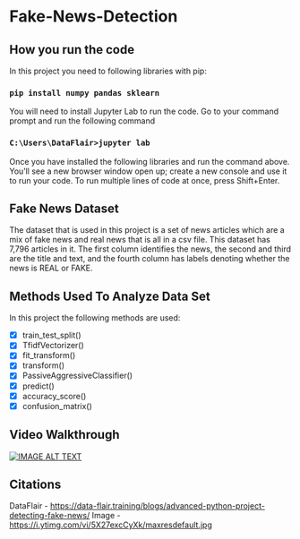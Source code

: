 # Fake-News-Detection

## How you run the code
  
  In this project you need to following libraries with pip: 
  
  ### `pip install numpy pandas sklearn`
  
  You will need to install Jupyter Lab to run the code.  Go to your command prompt and run the following command
  
  ### `C:\Users\DataFlair>jupyter lab`
  
  Once you have installed the following libraries and run the command above. You’ll see a new browser window open up; create a new console and use it to run your code. To   run multiple lines of code at once, press Shift+Enter.
  
## Fake News Dataset

  The dataset that is used in this project is a set of news articles which are a mix of fake news and real news that is all in a csv file. This dataset has 7,796 articles in it. The first column identifies the news, the second and third are the title and text, and the fourth column has labels denoting whether the news is REAL or FAKE.
  
## Methods Used To Analyze Data Set

  In this project the following methods are used: 
  
* [x] train_test_split()
* [x] TfidfVectorizer()
* [x] fit_transform()
* [x] transform()
* [x] PassiveAggressiveClassifier()
* [x] predict()
* [x] accuracy_score()
* [x] confusion_matrix()

## Video Walkthrough
[![IMAGE ALT TEXT](https://i.ytimg.com/vi/5X27excCyXk/maxresdefault.jpg)](https://www.youtube.com/watch?v=HYsweBa42qY)

## Citations
 DataFlair - https://data-flair.training/blogs/advanced-python-project-detecting-fake-news/
 Image - https://i.ytimg.com/vi/5X27excCyXk/maxresdefault.jpg
 




  
  
